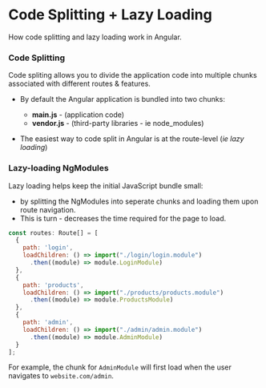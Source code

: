 # Code Splitting + Lazy Loading

How code splitting and lazy loading work in Angular.

### Code Splitting
Code spliting allows you to divide the application code into multiple chunks associated with different routes & features.

- By default the Angular application is bundled into two chunks:
  - **main.js** - (application code)
  - **vendor.js** - (third-party libraries - ie node_modules)

- The easiest way to code split in Angular is at the route-level (*ie lazy loading*)

### Lazy-loading NgModules

Lazy loading helps keep the initial JavaScript bundle small:
- by splitting the NgModules into seperate chunks and loading them upon route navigation.
- This is turn - decreases the time required for the page to load.

```js
const routes: Route[] = [
  { 
    path: 'login', 
    loadChildren: () => import("./login/login.module")
      .then((module) => module.LoginModule)
  },
  { 
    path: 'products', 
    loadChildren: () => import("./products/products.module")
      .then((module) => module.ProductsModule)
  },
  { 
    path: 'admin', 
    loadChildren: () => import("./admin/admin.module")
      .then((module) => module.AdminModule)
  }
];
```
For example, the chunk for `AdminModule` will first load when the user navigates to `website.com/admin`.
